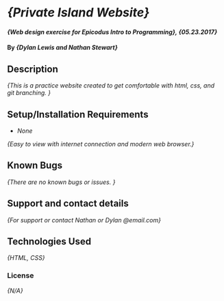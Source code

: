 # _{Private Island Website}_

#### _{Web design exercise for Epicodus Intro to Programming}, {05.23.2017}_

#### By _**{Dylan Lewis and Nathan Stewart}**_

## Description

_{This is a practice website created to get comfortable with html, css, and git branching. }_

## Setup/Installation Requirements

* _None_

_{Easy to view with internet connection and modern web browser.}_

## Known Bugs

_{There are no known bugs or issues. }_

## Support and contact details

_{For support or contact Nathan or Dylan @email.com}_

## Technologies Used

_{HTML, CSS}_

### License

*{N/A}*
